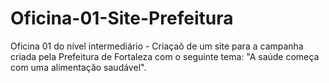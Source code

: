 # Oficina-01-Site-Prefeitura
Oficina 01 do nível intermediário - Criaçaõ de um site para a campanha criada pela Prefeitura de Fortaleza com o seguinte tema: "A saúde começa com uma alimentação saudável".
